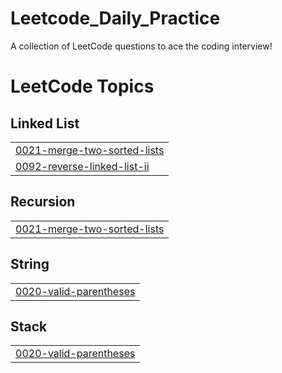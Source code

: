 # Leetcode_Daily_Practice
A collection of LeetCode questions to ace the coding interview! 

<!---LeetCode Topics Start-->
# LeetCode Topics
## Linked List
|  |
| ------- |
| [0021-merge-two-sorted-lists](https://github.com/Naman-Bansal-01/Leetcode_Daily_Practice/tree/master/0021-merge-two-sorted-lists) |
| [0092-reverse-linked-list-ii](https://github.com/Naman-Bansal-01/Leetcode_Daily_Practice/tree/master/0092-reverse-linked-list-ii) |
## Recursion
|  |
| ------- |
| [0021-merge-two-sorted-lists](https://github.com/Naman-Bansal-01/Leetcode_Daily_Practice/tree/master/0021-merge-two-sorted-lists) |
## String
|  |
| ------- |
| [0020-valid-parentheses](https://github.com/Naman-Bansal-01/Leetcode_Daily_Practice/tree/master/0020-valid-parentheses) |
## Stack
|  |
| ------- |
| [0020-valid-parentheses](https://github.com/Naman-Bansal-01/Leetcode_Daily_Practice/tree/master/0020-valid-parentheses) |
<!---LeetCode Topics End-->